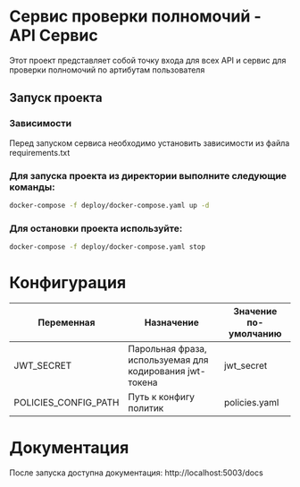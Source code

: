 # Сервис проверки полномочий - API Сервис

Этот проект представляет собой точку входа для всех API и сервис для проверки полномочий по артибутам пользователя

## Запуск проекта
### Зависимости

Перед запуском сервиса необходимо установить зависимости из файла requirements.txt
### Для запуска проекта из директории выполните следующие команды:

```bash
docker-compose -f deploy/docker-compose.yaml up -d
```
### Для остановки проекта используйте:

```bash
docker-compose -f deploy/docker-compose.yaml stop
```

# Конфигурация
| Переменная           | Назначение                                               | Значение по-умолчанию     |
| -----------          | -----                                                    | ---                       |
| JWT_SECRET           | Парольная фраза, используемая для кодирования jwt-токена | jwt_secret                |
| POLICIES_CONFIG_PATH | Путь к конфигу политик                                   | policies.yaml             |


# Документация

После запуска доступна документация: http://localhost:5003/docs
